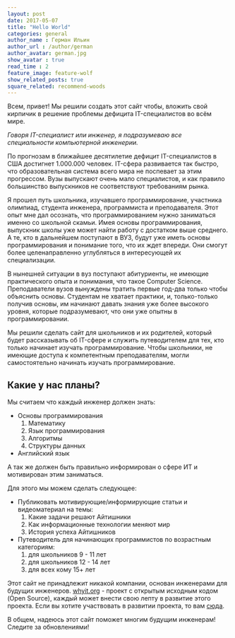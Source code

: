 ```yaml
---
layout: post
date: 2017-05-07
title: "Hello World"
categories: general
author_name : Герман Ильин
author_url : /author/german
author_avatar: german.jpg
show_avatar : true
read_time : 2
feature_image: feature-wolf
show_related_posts: true
square_related: recommend-woods
---
```


Всем, привет! Мы решили создать этот сайт чтобы, вложить свой кирпичик в решение проблемы дефицита IT-специалистов во всём мире.

_Говоря IT-специалист или инженер, я подразумеваю все специальности компьютерной инженерии._

По прогнозам в ближайшее десятилетие дефицит IT-специалистов в США достигнет 1.000.000 человек. IT-сфера развивается так быстро, что образовательная система всего мира не поспевает за этим прогрессом. Вузы выпускают очень мало специалистов, и как правило большинство выпускников не соответствуют требованиям рынка.

Я прошел путь школьника, изучавшего программирование, участника олимпиад, студента инженера, программиста и преподавателя. Этот опыт мне дал осознать, что программированием нужно заниматься именно со школьной скамьи. Имея основы программирования, выпускник школы уже может найти работу с достатком выше среднего. А те, кто в дальнейшем поступают в ВУЗ, будут уже иметь основы программирования и понимание того, что их ждет впереди. Они смогут более целенаправленно углубляться в интересующей их специализации.

В нынешней ситуации в вуз поступают абитуриенты, не имеющие практического опыта и понимания, что такое Computer Science. Преподаватели вузов вынуждены тратить первые год-два только чтобы объяснить основы. Студентам не хватает практики, и, только-только получив основы, им начинают давать знания уже более высокого уровня, которые подразумевают, что они уже опытны в программировании.

Мы решили сделать сайт для школьников и их родителей, который будет рассказывать об IT-сфере и служить путеводителем для тех, кто только начинает изучать программирование. Чтобы школьники, не имеющие доступа к компетентным преподавателям, могли самостоятельно начинать изучать программирование.

## Какие у нас планы?

Мы считаем что каждый инженер должен знать:

* Основы программирования
	1. Математику
	2. Язык программирования
	3. Алгоритмы
	4. Структуры данных
* Английский язык

А так же должен быть правильно информирован о сфере ИТ и мотивирован этим заниматься.

Для этого мы можем сделать следующее:

* Публиковать мотивирующие/информирующие статьи и видеоматериал на темы:
	1. Какие задачи решают Айтишники
	2. Как информационные технологии меняют мир
	3. История успеха Айтишников
* Путеводитель для начинающих программистов по возрастным категориям:
	1. для школьников 9 - 11 лет
	2. для школьников 12 - 14 лет
	3. для всех кому 15+ лет

Этот сайт не принадлежит никакой компании, основан инженерами для будущих инженеров. [whyit.org](https://whyit.org) - проект с открытым исходным кодом (Open Source), каждый может внести свою лепту в развитие этого проекта. Если вы хотите участвовать в развитии проекта, то вам [сюда](/contribute/).

В общем, надеюсь этот сайт поможет многим будущим инженерам! Следите за обновлениями!
